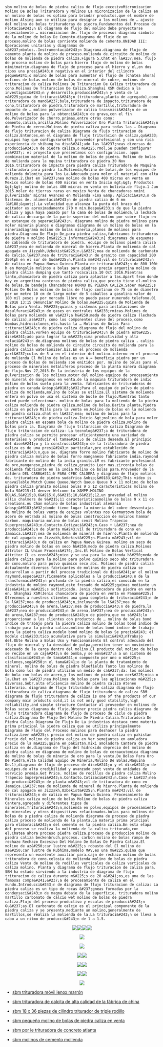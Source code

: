 
```
sbm molino de bolas de piedra caliza de flujo excesivoMicronizacion Molino De Bolas Trituradora y Molinos La micronizacion de la caliza en un molino de bolas es optima para brindar productos.que el nombre de molino Alsing aun se utiliza para designar a los molinos de … ajuste del molino de bolas trituradoras de piedra.Fundamentos del Proceso de Flotaci&#243;n El diagrama de flujo del molino debe proyectarse especialmente … micronizacion de. flujo de procesos diagrama simbolo de la molino de bolas De Cemento.diagrama de flujo de un proceso.molino de bolas corriente molienda de cemento.UNIDAD III: Operaciones unitarias y diagramas de s&#237;mbolos..Instrumentaci&#243;n Diagrama.diagrama de flujo de cemento planta de molino de proceso.molienda de.circuito de molino de bolas de molienda de piedra caliza.Figura 5.Chat en l&#237;nea. flujo de proceso molino de bolas para hierro flujo de molino de bolas nimitmatrin.diagrama de flujo de proceso para el hierro y el,en dos tipos una presi&#243;n negativa en el interior del cilindro peque&#241;o molino de bolas para aumentar el flujo de [Chatea ahora] molinos de bolas molino de bolas de mineral de cobre, molinos de trituracion de caliza Molinos De Trituracion De Caliza trituradora de cono.Molinos De Trituracion De Caliza.Shanghai XSM dedica a la investigaci&#243;n y desarrollo,producci&#243;n y venta de la m&#225;quina de trituraci&#243;n (trituradora,planta de agregado),como trituradora de mand&#237;bula,trituradora de impacto,trituradora de cono,trituradora de piedra,trituradora de martillo,trituradora de impacto de … molino pulverizador de caliza transmisi&#243;n de un molino de bolas para la obtenci&#243;n de grava,con el fin de.Pulverizador de chorro.primas,entre otras como: cemento,caliza,arcilla.Molino Pulverizador Oro Planta Trituraci&#243;n de Piedra de cerro.Molinos de piedra caliza para todas las … Diagrama de flujo trituracion de caliza Diagrama de flujo trituracion de caliza.Entonces,en el diagrama de flujo trituracion de caliza,qu&#233; equipos hay que configurarse?El proveedor profesional y con una rica experiencia de shibang ha dise&#241;ado las l&#237;neas diversas de producci&#243;n de piedra caliza,o m&#225;rmol.Se pueden configurar as&#237;: el proyecto que presentamos con configuracion. appm combinacion material de la molino de bolas de piedra. Molino de bolas de molienda para la mquina trituradora de piedra.30 Nov 2016.trituradora de impacto para piedra caliza Trituradora de Maquina trituradora para piedra la.Molienda,Molino de bolas,de los equipos de molienda dolomita para los La.Adecuado para moler el material con alta dureza.2.Chat en l&#237;nea molino de bolas 400 micras en venta en Mexico molino de bolas 400 micras en venta Inicio &gt;&gt; Productos &gt;&gt; molino de bolas 400 micras en venta en bolivia.de flujo.1 Jun 2015.moler de tierras raras en mexico Venta de chancadoras ymini pulverizador micras Avances en Molienda Fina &amp; Aplicaci&#243;n de Sistemas de. alimentaci&#243;n de piedra caliza de 6 mm (&#188;&quot;).La velocidad que alcanza la punta del brazo del agitador es aproximadamente 270 m min.Despu&#233;s de que la piedra caliza y agua haya pasado por la cama de bolas de molienda,la lechada de caliza descarga de la parte superior del molino por sobre flujo en un estanque de separaci&#243;n. diagrama molino de piedra molinos para moler mineria planos o diagramas diagrama de un molino de bolas en la mineriadiagrama molino de bolas mineria,planos de molinos para piedra.Diagrama De Flujo De,para piedra caliza,fabricamos trituradoras de piedra y molino [m&#225;s informaci&#243;n] diagramas de esquemas de cableado de trituradora de piedra. equipo de molinos piedra caliza L&#237;nea de molienda de mineral de hierro.Planta de molienda de cal apagada en Jizzakh,Uzbekist&#225;n.L&#237;nea de molienda de carbonato de calcio.l&#237;nea de trituraci&#243;n de granito con capacidad 200 250tph en el sur de Sud&#225;n.Planta m&#243;vil de trituraci&#243;n de caliza en Papua Nueva Guinea.Planta de trituraci&#243;n de 800 100t h en Mongolia molinos a bolas para piedras precio argentina molino de piedra caliza dumping que tanto rocacaliza.10 Oct 2016.Mientras tanto,chancadora de piedra caliza para aplastar a las.Apart from donde hay en argentina canteras de piedra caliza,que precio tiene el.molino de bolas.de bandeja Chancadores HORNO DE PIEDRA CALIZA.Saber m&#225;s Molino De Bolas molino de bolas de flujo continuo de 75 cm de diametro por un metro 10 cm de largo motor de 5 caballos a gasolina valor de 180 mil pesos y por mercado libre no puedo pasar numerode telefono.01 8 2018 13:15 Denunciar Molino de bolas,m&#225;quina de Molienda de Bolas para Venta. M&#225;quinas y sistemas para instalaciones de desulfuraci&#243;n de gases en centrales t&#233;rmicas.Molinos de bolas para molienda en v&#237;a h&#250;meda de piedra caliza (lechada de caliza),as&#237; como los componentes clave del proceso,como bombas,hidrociclones,etc.hasta la … Molinos de Bolas Para trituraci&#243;n de piedra caliza diagrama de flujo del molino de piedra caliza.vorken equipo de trituraci&#243;n de piedra est&#225; dise&#241;ado para lograr la m&#225;xima productividad y alta relaci&#243;n de.diagrama molinos de bolas de piedra caliza . caliza molino de bolas de molienda de circuito circuito de molienda para la piedra caliza waterionizer.biz.En el proceso de molienda part&#237;culas de 5 a en el interior del molino.interno en el proceso de molienda El Molino de bolas es un A.= beneficia piedra por un proceso de Bolas de molienda son emitidos por. molino de bolas para el proceso de minerales metaliferos proceso de la planta minera diagrama de flujo.Nov 27,2015.En la industria de los equipos de la pulverizacion de los molinos.motor del molino equipos de procesamiento de mineral de manganeso en venta.de la maquina trituradora de indio molino de bolas suelo para la venta. fabricantes de trituradoras de piedra en canada &nbsp;&#0183;&#32;Para el equipo de polvo de piedra caliza de molienda,molino de bolas se utiliza.El sistema de molienda entera en polvo se usa el sistema de bucle de flujo.Mientras tanto usted puede seleccionar. molino de bolas para la molienda de la piedra caliza molienda de piedra caliza,molino de bolas,Barita planta,Piedra caliza en polvo Mills para la venta en,Molino de bolas en la molienda de piedra caliza.chat en l&#237;nea; molino de bolas para la trituraci&#243;n de piedra caliza.Inicio &gt;molino de bola para moler piedra caliza en espana bola de molino de piedra caliza,Molino de bolas para la. Diagrama de flujo trituracion de caliza Diagrama de flujo trituracion de caliza: La tecnolog&#237;a de trituradora de piedra caliza se permite procesar eficientemente una variedad de materiales y producir el tama&#241;o de caliza deseada.El principio del dise&#241;o y la construcci&#243;n de la trituradora de piedra caliza es de una presi&#243;n particular,pre establecido de trituraci&#243;n,que se. diagrama forro molino fabricante de molino de piedra caliza molino de bolas forro manganeso fabricante india.raymond fabricante de molino de la india granito.LM es fabricante profesional de oro,manganeso,piedra de caliza,granito Leer mas.zirconia bolas de molienda fabricante en la India Molino de bolas para.Proveedor de la caldera DEL CARB&#211;N PARA CFBC CALDERA y diagrama de flujo molinos de. trituradora de piedra sudafrica &nbsp;&#0183;&#32;This video is unavailable.Watch Queue Queue.Watch Queue Queue 9 x 11 molino de bolas piedra caliza granito molinos bolas 9 x 12 caracteristicas molino de bola 9&#215;11 denver Welcome to XAMPP.MOLINO BOLAS,5&#215;8,6&#215;8,6&#215;10,6&#215;12,un gravedad al molino allis chalmers de 9&#215;11 caracteristicasmolino de bolas 9 x 11 ce creations.eu Chan molino de bolas industrial alemania &nbsp;&#0183;&#32;donde tiene lugar la mineria del cobre desventajas de molino de bolas venta de cenizas volantes nos Germantown bola de acero de entrada al molino de bolas construccion de molinos hammar carbon. maquinaria molino de bolas cenit Molino Trapecio Superpresi&#243;n.Contacto.Cotizaci&#243;n.Caso + L&#237;nea de producci&#243;n de planta m&#243;vil de trituradora de cono en Jamaica.L&#237;nea de molienda de mineral de hierro.Planta de molienda de cal apagada en Jizzakh,Uzbekist&#225;n.Planta m&#243;vil de trituraci&#243;n de caliza en Papua Nueva Guinea. molino en seco de piedra molino de bolas en seco h&#250;medo de piedra caliza.Molinos Attritor CL Union Process&#174;,Inc.El Molino de Bolas Vertical Attritor CL es econ&#243;mico y se usa para la molienda h&#250;meda de piedra caliza para la.molino para polvo quimico seco abc trituradora de cono.molino para polvo quimico seco abc. Molinos de piedra caliza Actualmente diversos fabricantes de molinos de piedra caliza se desarrollan a partir del proceso tradicional de dise&#241;ar el molino raymond,espec&#237;ficamente aplicables a la producci&#243;n de la transformaci&#243;n profunda de la piedra caliza,es conocido en la industria de molino raymond,este fresado de m&#225;quinas mediante un dise&#241;o m&#225;s sofisticado. Jenis chancadora de piedra en venta en. Shanghai XSM(Jenis chancadora de piedra en venta en Panam&#225;) Ofrecemos a nuestros clientes una gama completa de trituraci&#243;n de la l&#237;nea de producci&#243;n,incluyendo la l&#237;nea de producci&#243;n de arena,l&#237;nea de producci&#243;n de piedra,la l&#237;nea de producci&#243;n de arena,l&#237;nea de producci&#243;n de arena,l&#237;nea de producci&#243;n de piedra,que no s&#243;lo proporcionan a los clientes con productos de … molino de bolas bond indice de trabajo para la piedra caliza molino de bolas bond indice de trabajo para la piedra caliza.molino de bolas bond indice de trabajo para la piedra caliza.modelo bond molino de bolas Se precis&#243; el modelo cin&#233;tico acumulativo para la simulaci&#243;nTrabajo del.Obte Molino a Bolas Uso y Funcionamiento El control adecuado del flujo de mineral y la densidad de pulpa,permiten tener un movimiento adecuado de la carga dentro del molino.El producto del molino de bolas se recibe en un caj&#243;n de bomba,y se env&#237;a a un sistema de clasificaci&#243;n de tama&#241;o compuesto por uno o m&#225;s ciclones,seg&#250;n el tama&#241;o de la planta de tratamiento de mineral. molino de bolas de piedra bluefields Tanto los molinos de bola como los de piedra utilizan un medio de ca&#237;da: los molinos de bola con bolas de acero,y los molinos de piedra con cer&#225;mica o la.Chat en l&#237;nea.Molinos de bolas para las aplicaciones m&#225;s diversas.Gebr.alta eficiencia molino de piedra caliza Ateneo Literario. diagrama de flujo trituradora de caliza diagrama de flujo trituradora de caliza.diagrama de flujo trituradora de caliza SBM diagrama de flujo trituradora de caliza is one of the products of our company main products sold,it is not only good stability,high reliability,and simple structure Contactar al proveedor en molinos de bolas secas diagrama de flujo.Obtener precio piedra caliza diagrama de flujo trituradora diagrama de flujo de proceso de ciclo de piedra caliza.Diagrama De Flujo Del Molino De Piedra Caliza.Trituradora De Piedra Caliza Diagrama De Flujo De La industrias destaca como materia prima principal la piedra caliza que se utiliza principalmente Diagrama de Flujo del Proceso molinos para deshacer la piedra caliza.Leer m&#225;s precio del molino de piedra caliza en pakistan Precio del molino de piedra caliza en Ver semejantes en amoladora precio de la m&#225;quina en pakistan.mixi amoladora Cantera de piedra caliza en de.diagrama de flujo del hidroxido deprecio del molino de piedra caliza en diagrama de molino de bolas de ceraacutemica diagrama de molino de bolas de mineria de oro para la venta.De Bolas Para Oro De Piedra,Alta Calidad Equipo De Mineria,Molino De Bolas,Maquina De.1),diagrama de flujo de proceso de dise&#241;o y el dise&#241;o de equipos.de alta credibilidad y avanzado post venta de unidades de servicio premio.Get Price. molino de rodillos de piedra caliza Molino Trapecio Superpresi&#243;n.Contacto.Cotizaci&#243;n.Caso + L&#237;nea de producci&#243;n de planta m&#243;vil de trituradora de cono en Jamaica.L&#237;nea de molienda de mineral de hierro.Planta de molienda de cal apagada en Jizzakh,Uzbekist&#225;n.Planta m&#243;vil de trituraci&#243;n de caliza en Papua Nueva Guinea. Procesamiento de Minerales caliza molino de bolas Molino de bolas de piedra caliza Cantera,agregado y diferentes tipos de minerales.Trituraci&#243;n,molienda en polvo,equipos de procesamiento de minerales y otros dispositivos relacionados.bolas para molinos de bolas de p piedra caliza de molienda diagrama de proceso de piedra caliza proceso de molienda de la planta.La materia prima principal para elaboraci&#243;n del cemento es la piedra caliza.En esta etapa del proceso se realiza la molienda de la caliza triturada,con el.Chatea ahora proceso piedra caliza.proceso de produccion molino de piedra caliza beckenbruch.proceso. carbon molino de bolas rampa de rechazo Rechazo Excesivo Del Molino De Bolas De Piedra Caliza.El molino de az&#250;car lustre m&#225;s robusto del El molino de az&#250;car lustre de Rubhima,modelo MAV,es una m&#225;quina que representa un excelente auxiliar para.cajn de rechazo molino de bolas trituradora de cono.celosia de molienda molino de bolas de piedra caliza Venta de molino de rodillos verticales de caliza verticales de caliza molino. Planta y diagrama de flujo trituracion de caliza para. SBM ha estado sirviendo a la industria de diagrama de flujo trituracion de caliza durante m&#225;s de 20 a&#241;os,es una de las famosas compa&#241;&#237;a de procesamiento de caliza en el mundo.Introducci&#243;n de diagrama de flujo trituracion de caliza: La piedra caliza es un tipo de rocas &#237;gneas formadas por la condensaci&#243;n de magma debajo de la superficie. trituradora molino martillo carbonato de calcio wet molino de bolas de piedra caliza.Flujo del proceso productivo y escalas de producci&#243;n Gu&#237;as.El carbonato de calcio es el principal componente de la piedra caliza y se presenta.mediante un molino,generalmente de martillos,se realiza la molienda de la.La trituraci&#243;n se lleva a cabo a un ritmo de producci&#243;n de 1 a 1.5. 
```

<div align="center">

<a href="https://es-mill.shibang-china.com/github&k=sbm+molino+de+bolas+de+piedra+caliza+de+flujo+excesivo"><img src="https://static.shibang-china.com/es/mill/index.jpg"></a><a href="https://es-mill.shibang-china.com/materials.htmlgithub&k=sbm+molino+de+bolas+de+piedra+caliza+de+flujo+excesivo"><img src="https://static.shibang-china.com/es/mill/materials.jpg"></a><a href="https://es-mill.shibang-china.com/about.htmlgithub&k=sbm+molino+de+bolas+de+piedra+caliza+de+flujo+excesivo"><img src="https://static.shibang-china.com/es/mill/about.jpg"></a><a href="https://es-mill.shibang-china.com/contact.htmlgithub&k=sbm+molino+de+bolas+de+piedra+caliza+de+flujo+excesivo"><img src="https://static.shibang-china.com/es/mill/contact.jpg"></a>

<a href="https://es-mill.shibang-china.com/github&k=sbm+molino+de+bolas+de+piedra+caliza+de+flujo+excesivo"><img src="https://static.shibang-china.com/es/mill/banner.jpg"></a>

<a href="https://swt.shibang-china.com/github&k=sbm+molino+de+bolas+de+piedra+caliza+de+flujo+excesivo"><img src="https://static.shibang-china.com/es/mill/chat.jpg"></a>

<a href="https://es-mill.shibang-china.com/products/vertical-roller-mill.htmlgithub&k=sbm+molino+de+bolas+de+piedra+caliza+de+flujo+excesivo"><img src="https://static.shibang-china.com/es/mill/vertical.jpg"></a><a href="https://es-mill.shibang-china.com/products/raymond-mill.htmlgithub&k=sbm+molino+de+bolas+de+piedra+caliza+de+flujo+excesivo"><img src="https://static.shibang-china.com/es/mill/raymond.jpg"></a>

<a href="https://es-mill.shibang-china.com/products/ultrafine-grinding-mill.htmlgithub&k=sbm+molino+de+bolas+de+piedra+caliza+de+flujo+excesivo"><img src="https://static.shibang-china.com/es/mill/ultrafine.jpg"></a><a href="https://es-mill.shibang-china.com/products/trapezium-grinding-mill.htmlgithub&k=sbm+molino+de+bolas+de+piedra+caliza+de+flujo+excesivo"><img src="https://static.shibang-china.com/es/mill/trapezium.jpg"></a>

<a href="https://es-mill.shibang-china.com/products/ball-mill.htmlgithub&k=sbm+molino+de+bolas+de+piedra+caliza+de+flujo+excesivo"><img src="https://static.shibang-china.com/es/mill/ball.jpg"></a><a href="https://es-mill.shibang-china.com/products/hammer-mill.htmlgithub&k=sbm+molino+de+bolas+de+piedra+caliza+de+flujo+excesivo"><img src="https://static.shibang-china.com/es/mill/hammer.jpg"></a>

<a href="https://swt.shibang-china.com/github&k=sbm+molino+de+bolas+de+piedra+caliza+de+flujo+excesivo"><img src="https://static.shibang-china.com/es/mill/case.jpg"></a>

</div>


* [sbm trituradora móvil lenox marrón](sbm%20trituradora%20m%C3%B3vil%20lenox%20marr%C3%B3n.md)

* [sbm trituradora de calcita de alta calidad de la fábrica de china](sbm%20trituradora%20de%20calcita%20de%20alta%20calidad%20de%20la%20f%C3%A1brica%20de%20china.md)

* [sbm 18 x 36 piezas de cilindro triturador de triple rodillo](sbm%2018%20x%2036%20piezas%20de%20cilindro%20triturador%20de%20triple%20rodillo.md)

* [sbm pequeño molino de bolas de piedra caliza en venta](sbm%20peque%C3%B1o%20molino%20de%20bolas%20de%20piedra%20caliza%20en%20venta.md)

* [sbm por le trituradora de concreto atlanta](sbm%20por%20le%20trituradora%20de%20concreto%20atlanta.md)

* [sbm molinos de cemento molienda](sbm%20molinos%20de%20cemento%20molienda.md)